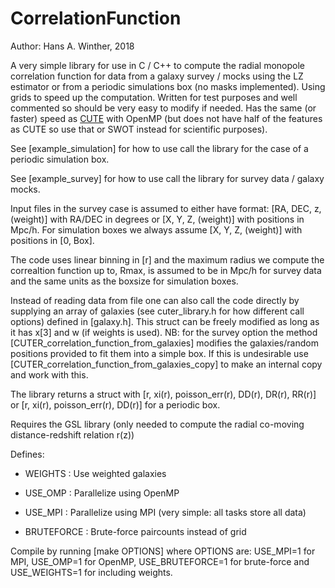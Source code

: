 # CorrelationFunction
Author: Hans A. Winther, 2018

A very simple library for use in C / C++ to compute the radial monopole correlation function for data from a galaxy survey / mocks using the LZ estimator or from a periodic simulations box (no masks implemented). Using grids to speed up the computation. Written for test purposes and well commented so should be very easy to modify if needed. Has the same (or faster) speed as [CUTE](https://github.com/damonge/CUTE) with OpenMP (but does not have half of the features as CUTE so use that or SWOT instead for scientific purposes).

See [example\_simulation] for how to use call the library for the case of a periodic simulation box.

See [example\_survey] for how to use call the library for survey data / galaxy mocks.

Input files in the survey case is assumed to either have format: [RA, DEC, z, (weight)] with RA/DEC in degrees or [X, Y, Z, (weight)] with positions in Mpc/h. For simulation boxes we always assume [X, Y, Z, (weight)] with positions in [0, Box].

The code uses linear binning in [r] and the maximum radius we compute the correaltion function up to, Rmax, is assumed to be in Mpc/h for survey data and the same units as the boxsize for simulation boxes. 

Instead of reading data from file one can also call the code directly by supplying an array of galaxies (see cuter\_library.h for how different call options) defined in [galaxy.h]. This struct can be freely modified as long as it has x[3] and w (if weights is used). NB: for the survey option the method [CUTER\_correlation\_function\_from\_galaxies] modifies the galaxies/random positions provided to fit them into a simple box. If this is undesirable use [CUTER\_correlation\_function\_from\_galaxies\_copy] to make an internal copy and work with this.

The library returns a struct with [r, xi(r), poisson\_err(r), DD(r), DR(r), RR(r)] or [r, xi(r), poisson\_err(r), DD(r)] for a periodic box. 

Requires the GSL library (only needed to compute the radial co-moving distance-redshift relation r(z))

Defines:

- WEIGHTS : Use weighted galaxies

- USE\_OMP : Parallelize using OpenMP

- USE\_MPI : Parallelize using MPI (very simple: all tasks store all data)

- BRUTEFORCE : Brute-force paircounts instead of grid

Compile by running [make OPTIONS] where OPTIONS are: USE\_MPI=1 for MPI, USE\_OMP=1 for OpenMP, USE\_BRUTEFORCE=1 for brute-force and USE\_WEIGHTS=1 for including weights.

